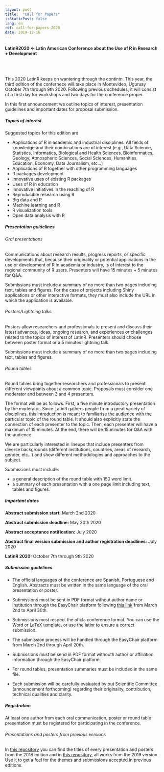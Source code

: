 ```yaml
---
layout: post
title:  "Call for Papers"
isStaticPost: false
lang: en
ref: call-for-papers-2020
date: 2019-12-16
---
```


#### LatinR2020 \<- Latin American Conference about the Use of R in Research + Development

<br> <br>

This 2020 LatinR keeps on wantering through the contintn. This year, the third edition of the confernece will take place in Montevideo, Uguruay October 7th through 9th 2020. Following previous schedules, it will consist of a first day for workshops and two days for the conference proper.

In this first announcement we outline topics of interest, presentation guidelines and important dates for proposal submission.

##### Topics of interest

Suggested topics for this edition are

-   Applications of R in academic and industrial disciplines. All fields of knowledge and their combinations are of interest (e.g., Data Science, Statistics, Informatics, Biological and Health Sciences, Bioinformatics, Geology, Atmospheric Sciences, Social Sciences, Humanities, Education, Economy, Data Journalism, etc...)
-   Applications of R together with other programming languages
-   R packages development
-   Innovative uses of existing R packages
-   Uses of R in education
-   Innovative initiatives in the reaching of R
-   Reproducible research using R
-   Big data and R
-   Machine learning and R
-   R visualization tools
-   Open data analysis with R

##### Presentation guidelines

###### Oral presentations

Communications about research results, progress reports, or specific developments that, because their originality or potential applications in the use or development of R in academia or industry, is of interest to the regional community of R users. Presenters will have 15 minutes + 5 minutes for Q&A.

Submissions must include a summary of no more than two pages including text, tables and figures. For the case of projects including Shiny applications or other interactive formats, they must also include the URL in which the application is available.

###### Posters/Lightning talks

Posters allow researchers and professionals to present and discuss their latest advances, ideas, ongoing research, and experiences or challenges related to the topics of interest of LatinR. Presenters should choose between poster format or a 5 minutes lightning talk.

Submissions must include a summary of no more than two pages including text, tables and figures.

###### Round tables

Round tables bring together researchers and professionals to present different viewpoints about a common topic. Proposals must consider one moderator and between 3 and 4 presenters.

The format will be as follows. First, a five minute introductory presentation by the moderator. Since LatinR gathers people from a great variety of disciplines, this introduction is meant to familiarise the audience with the particular topic of the round table. It should also explicitly state the connection of each presenter to the topic. Then, each presenter will have a maximum of 15 minutes. At the end, there will be 15 minutes for Q&A with the audience.

We are particularly interested in lineups that include presenters from diverse backgrounds (different institutions, countries, areas of research, gender, etc...) and show different methodologies and approaches to the subject.

Submissions must include:

-   a general description of the round table with 150 word limit.
-   a summary of each presentation with a one page limit including text, tables and figures.

##### Important dates

**Abstract submission start:** March 2nd 2020

**Abstract submission deadline:** May 30th 2020

**Abstract acceptance notification:** July 2020

**Abstract final version submission and author registration deadlines:** July 2020

**LatinR 2020:** October 7th through 9th 2020

##### Submission guidelines

-   The official languages of the conference are Spanish, Portuguese and English. Abstracts must be written in the same language of the oral presentation or poster.

-   Submissions must be sent in PDF format without author name or institution through the EasyChair platform following [this link](https://bit.ly/latinr2020-easychair) from March 2nd to April 30th.

-   Submissions must respect the oficla conference format. You can use the Word or [LaTeX template](https://github.com/LatinR/latinr/raw/master/inst/rmarkdown/templates/latinr_article/latinr_article.zip), or use the [latinr](https://github.com/LatinR/latinr) to ensure a correct submission.

-   The submission process will be handled through the EasyChair platform from March 2nd through April 20th.

-   Submissions must be send in PDF format withouth author or affiliation information through the EasyChair platform.

-   For round tables, presentation summaries must be included in the same file.

-   Each submission will be carefully evaluated by out Scientific Committee (announcement forthcoming) regarding their originality, contribution, technical qualities and clarity.

##### Registration

At least one author from each oral communication, poster or round table presentation must be registered for participating in the conference.

###### Presentations and posters from previous versions

In [this repository](https://github.com/LatinR/presentaciones-LatinR2018) you can find the titles of every presentation and posters from the 2018 edition and in [this repository](https://github.com/LatinR/presentaciones-LatinR2019), all works from the 2019 version. Use it to get a feel for the themes and submissions accepted in previous editions.
